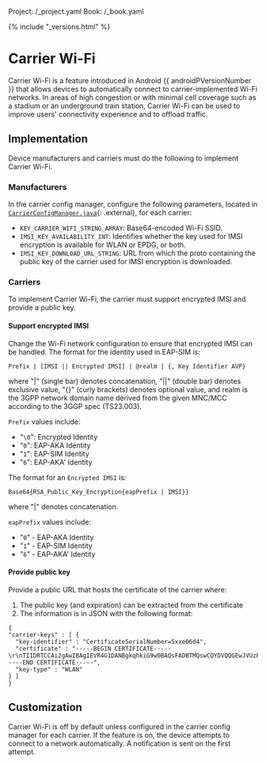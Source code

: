 Project: /_project.yaml
Book: /_book.yaml

{% include "_versions.html" %}

<!--
  Copyright 2018 The Android Open Source Project

  Licensed under the Apache License, Version 2.0 (the "License");
  you may not use this file except in compliance with the License.
  You may obtain a copy of the License at

      http://www.apache.org/licenses/LICENSE-2.0

  Unless required by applicable law or agreed to in writing, software
  distributed under the License is distributed on an "AS IS" BASIS,
  WITHOUT WARRANTIES OR CONDITIONS OF ANY KIND, either express or implied.
  See the License for the specific language governing permissions and
  limitations under the License.
-->

# Carrier Wi-Fi

Carrier Wi-Fi is a feature introduced in Android {{ androidPVersionNumber }}
that allows devices to automatically connect to carrier-implemented Wi-Fi
networks. In areas of high congestion or with minimal cell coverage such as a
stadium or an underground train station, Carrier Wi-Fi can be used to improve
users' connectivity experience and to offload traffic.

## Implementation

Device manufacturers and carriers must do the following to implement Carrier
Wi-Fi.

### Manufacturers

In the carrier config manager, configure the following parameters, located in
[`CarrierConfigManager.java`](https://android.googlesource.com/platform/frameworks/base/+/master/telephony/java/android/telephony/CarrierConfigManager.java){: .external},
for each carrier:

+   `KEY_CARRIER_WIFI_STRING_ARRAY`: Base64-encoded Wi-Fi SSID.
+   `IMSI_KEY_AVAILABILITY_INT`: Identifies whether the key used for IMSI
    encryption is available for WLAN or EPDG, or both.
+   `IMSI_KEY_DOWNLOAD_URL_STRING`: URL from which the proto containing the
    public key of the carrier used for IMSI encryption is downloaded.

### Carriers

To implement Carrier Wi-Fi, the carrier must support encrypted IMSI and provide
a public key.

#### Support encrypted IMSI

Change the Wi-Fi network configuration to ensure that encrypted IMSI can be
handled. The format for the identity used in EAP-SIM is:

`Prefix | [IMSI || Encrypted IMSI] | @realm | {, Key Identifier AVP}`

where "|" (single bar) denotes concatenation, "||" (double bar) denotes
exclusive value, "{}" (curly brackets) denotes optional value, and realm is the
3GPP network domain name derived from the given MNC/MCC according to the 3GGP
spec (TS23.003).

`Prefix` values include:

+   "`\0`": Encrypted Identity
+   "`0`": EAP-AKA Identity
+   "`1`": EAP-SIM Identity
+   "`6`": EAP-AKA' Identity

The format for an `Encrypted IMSI` is:

`Base64{RSA_Public_Key_Encryption{eapPrefix | IMSI}}`

where "|" denotes concatenation.

`eapPrefix` values include:

+   "`0`" - EAP-AKA Identity
+   "`1`" - EAP-SIM Identity
+   "`6`" - EAP-AKA' Identity

#### Provide public key

Provide a public URL that hosts the certificate of the carrier where:

1.  The public key (and expiration) can be extracted from the certificate
1.  The information is in JSON with the following format:

```
{
"carrier-keys" : [ {
  "key-identifier" : "CertificateSerialNumber=5xxe06d4",
  "certificate" : "-----BEGIN CERTIFICATE-----\r\nTIIDRTCCAi2gAwIBAgIEVR4G1DANBgkqhkiG9w0BAQsFADBTMQswCQYDVQQGEwJVUzELMAkGA1UE\r\nCBMCTkExCzAJBgNVBAcTAk5BMQswCQYDVQQKEwJOQTELMAkGA1UECxMCTkExEDAOBgNVBAMTB1Rl\r\nc3RiT6N1/w==\r\n-----END CERTIFICATE-----",
  "key-type" : "WLAN"
} ]
}
```

## Customization

Carrier Wi-Fi is off by default unless configured in the carrier config manager
for each carrier. If the feature is on, the device attempts to connect to a
network automatically. A notification is sent on the first attempt.

